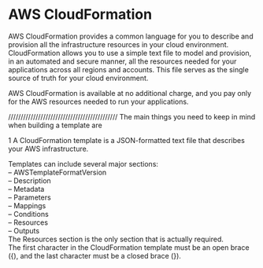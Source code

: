 # AWS CloudFormation  

AWS CloudFormation provides a common language for you to describe and provision all the infrastructure resources in your cloud environment. CloudFormation allows you to use a simple text file to model and provision, in an automated and secure manner, all the resources needed for your applications across all regions and accounts. This file serves as the single source of truth for your cloud environment. 

AWS CloudFormation is available at no additional charge, and you pay only for the AWS resources needed to run your applications.

////////////////////////////////////////////
The main things you need to keep in mind when building a template are

1 A CloudFormation template is a JSON-formatted text file that describes your AWS infrastructure.  

Templates can include several major sections:        
– AWSTemplateFormatVersion        
– Description       
– Metadata     
– Parameters     
– Mappings     
– Conditions     
– Resources     
– Outputs     
The Resources section is the only section that is actually required.     
The first character in the CloudFormation template must be an open brace ({), and the last character must be a closed brace (}).     

